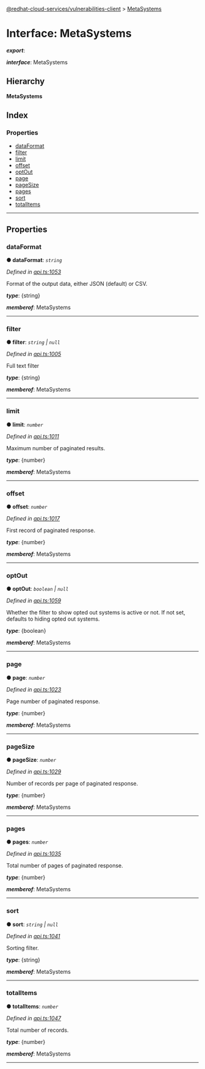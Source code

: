[@redhat-cloud-services/vulnerabilities-client](../README.md) > [MetaSystems](../interfaces/metasystems.md)

# Interface: MetaSystems

*__export__*: 

*__interface__*: MetaSystems

## Hierarchy

**MetaSystems**

## Index

### Properties

* [dataFormat](metasystems.md#dataformat)
* [filter](metasystems.md#filter)
* [limit](metasystems.md#limit)
* [offset](metasystems.md#offset)
* [optOut](metasystems.md#optout)
* [page](metasystems.md#page)
* [pageSize](metasystems.md#pagesize)
* [pages](metasystems.md#pages)
* [sort](metasystems.md#sort)
* [totalItems](metasystems.md#totalitems)

---

## Properties

<a id="dataformat"></a>

###  dataFormat

**● dataFormat**: *`string`*

*Defined in [api.ts:1053](https://github.com/RedHatInsights/javascript-clients/blob/master/packages/vulnerabilities/api.ts#L1053)*

Format of the output data, either JSON (default) or CSV.

*__type__*: {string}

*__memberof__*: MetaSystems

___
<a id="filter"></a>

###  filter

**● filter**: *`string` \| `null`*

*Defined in [api.ts:1005](https://github.com/RedHatInsights/javascript-clients/blob/master/packages/vulnerabilities/api.ts#L1005)*

Full text filter

*__type__*: {string}

*__memberof__*: MetaSystems

___
<a id="limit"></a>

###  limit

**● limit**: *`number`*

*Defined in [api.ts:1011](https://github.com/RedHatInsights/javascript-clients/blob/master/packages/vulnerabilities/api.ts#L1011)*

Maximum number of paginated results.

*__type__*: {number}

*__memberof__*: MetaSystems

___
<a id="offset"></a>

###  offset

**● offset**: *`number`*

*Defined in [api.ts:1017](https://github.com/RedHatInsights/javascript-clients/blob/master/packages/vulnerabilities/api.ts#L1017)*

First record of paginated response.

*__type__*: {number}

*__memberof__*: MetaSystems

___
<a id="optout"></a>

###  optOut

**● optOut**: *`boolean` \| `null`*

*Defined in [api.ts:1059](https://github.com/RedHatInsights/javascript-clients/blob/master/packages/vulnerabilities/api.ts#L1059)*

Whether the filter to show opted out systems is active or not. If not set, defaults to hiding opted out systems.

*__type__*: {boolean}

*__memberof__*: MetaSystems

___
<a id="page"></a>

###  page

**● page**: *`number`*

*Defined in [api.ts:1023](https://github.com/RedHatInsights/javascript-clients/blob/master/packages/vulnerabilities/api.ts#L1023)*

Page number of paginated response.

*__type__*: {number}

*__memberof__*: MetaSystems

___
<a id="pagesize"></a>

###  pageSize

**● pageSize**: *`number`*

*Defined in [api.ts:1029](https://github.com/RedHatInsights/javascript-clients/blob/master/packages/vulnerabilities/api.ts#L1029)*

Number of records per page of paginated response.

*__type__*: {number}

*__memberof__*: MetaSystems

___
<a id="pages"></a>

###  pages

**● pages**: *`number`*

*Defined in [api.ts:1035](https://github.com/RedHatInsights/javascript-clients/blob/master/packages/vulnerabilities/api.ts#L1035)*

Total number of pages of paginated response.

*__type__*: {number}

*__memberof__*: MetaSystems

___
<a id="sort"></a>

###  sort

**● sort**: *`string` \| `null`*

*Defined in [api.ts:1041](https://github.com/RedHatInsights/javascript-clients/blob/master/packages/vulnerabilities/api.ts#L1041)*

Sorting filter.

*__type__*: {string}

*__memberof__*: MetaSystems

___
<a id="totalitems"></a>

###  totalItems

**● totalItems**: *`number`*

*Defined in [api.ts:1047](https://github.com/RedHatInsights/javascript-clients/blob/master/packages/vulnerabilities/api.ts#L1047)*

Total number of records.

*__type__*: {number}

*__memberof__*: MetaSystems

___

